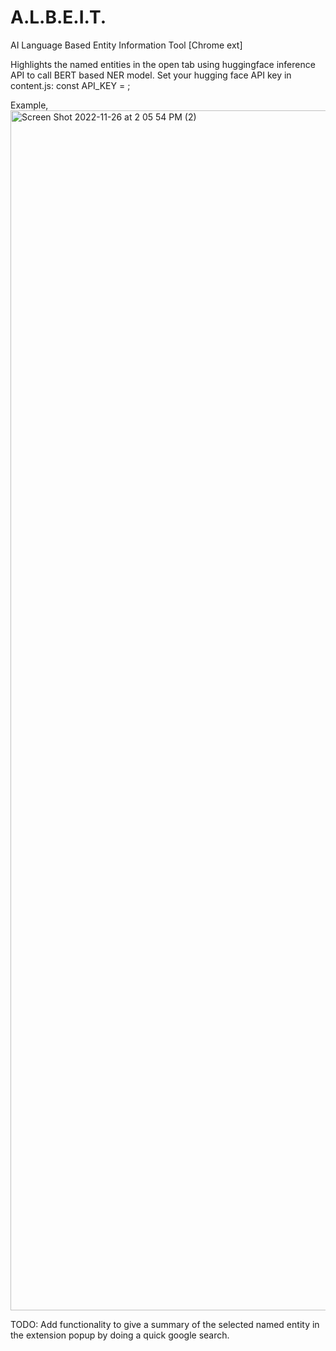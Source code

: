 # A.L.B.E.I.T.
AI Language Based Entity Information Tool [Chrome ext]

Highlights the named entities in the open tab using huggingface inference API to call BERT based NER model. 
Set your hugging face API key in content.js: const API_KEY = <your-key>;

Example, 
<img width="1920" alt="Screen Shot 2022-11-26 at 2 05 54 PM (2)" src="https://user-images.githubusercontent.com/71293255/204107226-f15c58ad-3531-47e0-9ed9-24db7754d92c.png">

TODO: 
Add functionality to give a summary of the selected named entity in the extension popup by doing a quick google search. 
